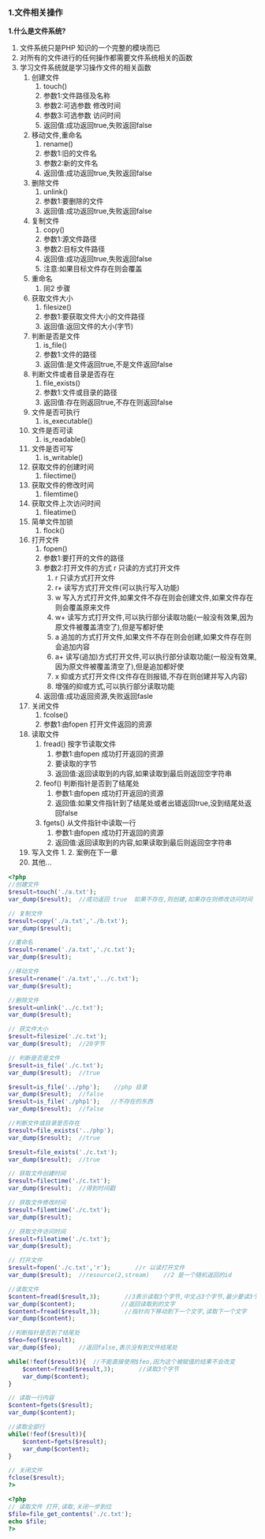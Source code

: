 ### 1.文件相关操作

**1.什么是文件系统?**

1. 文件系统只是PHP 知识的一个完整的模块而已
2. 对所有的文件进行的任何操作都需要文件系统相关的函数
3. 学习文件系统就是学习操作文件的相关函数
   1. 创建文件
      1. touch()
      2. 参数1:文件路径及名称
      3. 参数2:可选参数 修改时间
      4. 参数3:可选参数 访问时间
      5. 返回值:成功返回true,失败返回false
   2. 移动文件,重命名
      1. rename()
      2. 参数1:旧的文件名
      3. 参数2:新的文件名
      4. 返回值:成功返回true,失败返回false
   3. 删除文件
      1. unlink()
      2. 参数1:要删除的文件
      3. 返回值:成功返回true,失败返回false
   4. 复制文件
      1. copy()
      2. 参数1:源文件路径
      3. 参数2:目标文件路径
      4. 返回值:成功返回true,失败返回false
      5. 注意:如果目标文件存在则会覆盖
   5. 重命名
      1. 同2 步骤
   6. 获取文件大小
      1. filesize()
      2. 参数1:要获取文件大小的文件路径
      3. 返回值:返回文件的大小(字节)
   7. 判断是否是文件
      1. is_file()
      2. 参数1:文件的路径
      3. 返回值:是文件返回true,不是文件返回false
   8. 判断文件或者目录是否存在
      1. file_exists()
      2. 参数1:文件或目录的路径
      3. 返回值:存在则返回true,不存在则返回false
   9. 文件是否可执行
      1. is_executable()
   10. 文件是否可读
       1. is_readable()
   11. 文件是否可写
       1. is_writable()
   12. 获取文件的创建时间
       1. filectime()
   13. 获取文件的修改时间
       1. filemtime()
   14. 获取文件上次访问时间
       1. fileatime()
   15. 简单文件加锁
       1. flock()
   16. 打开文件
       1. fopen()
       2. 参数1:要打开的文件的路径
       3. 参数2:打开文件的方式 r 只读的方式打开文件
          1. r  只读方式打开文件
          2. r+  读写方式打开文件(可以执行写入功能)
          3. w  写入方式打开文件,如果文件不存在则会创建文件,如果文件存在则会覆盖原来文件
          4. w+  读写方式打开文件,可以执行部分读取功能(一般没有效果,因为原文件被覆盖清空了),但是写都好使
          5. a  追加的方式打开文件,如果文件不存在则会创建,如果文件存在则会追加内容 
          6. a+   读写(追加)方式打开文件,可以执行部分读取功能(一般没有效果,因为原文件被覆盖清空了),但是追加都好使
          7. x  抑或方式打开文件(文件存在则报错,不存在则创建并写入内容)
          8. 增强的抑或方式,可以执行部分读取功能
       4. 返回值:成功返回资源,失败返回fasle
   17. 关闭文件
       1. fcolse()
       2. 参数1:由fopen 打开文件返回的资源
   18. 读取文件
       1. fread() 	按字节读取文件
          1. 参数1:由fopen 成功打开返回的资源
          2. 要读取的字节
          3. 返回值:返回读取到的内容,如果读取到最后则返回空字符串
       2. feof()    判断指针是否到了结尾处
          1. 参数1:由fopen 成功打开返回的资源
          2. 返回值:如果文件指针到了结尾处或者出错返回true,没到结尾处返回false
       3. fgets() 从文件指针中读取一行
          1. 参数1:由fopen 成功打开返回的资源
          2. 返回值:返回读取到的内容,如果读取到最后则返回空字符串
   19. 写入文件
       1. 
       2. 案例在下一章
   20. 其他...

```php
<?php
//创建文件
$result=touch('./a.txt');
var_dump($result);  //成功返回 true  如果不存在,则创建,如果存在则修改访问时间

// 复制文件
$result=copy('./a.txt','./b.txt');
var_dump($result);

//重命名
$result=rename('./a.txt','./c.txt');
var_dump($result);

//移动文件
$result=rename('./a.txt','../c.txt');
var_dump($result);

//删除文件
$result=unlink('../c.txt');
var_dump($result);

// 获文件大小
$result=filesize('./c.txt');
var_dump($result);  //20字节

// 判断是否是文件
$result=is_file('./c.txt');
var_dump($result);  //true

$result=is_file('../php');    //php 目录
var_dump($result);  //false
$result=is_file('./php1');   //不存在的东西
var_dump($result);  //false

//判断文件或目录是否存在
$result=file_exists('../php');   
var_dump($result);  //true

$result=file_exists('./c.txt');   
var_dump($result);  //true

// 获取文件创建时间
$result=filectime('./c.txt');   
var_dump($result);  //得到时间戳

// 获取文件修改时间
$result=filemtime('./c.txt');   
var_dump($result);

// 获取文件访问时间
$result=fileatime('./c.txt');   
var_dump($result);

// 打开文件
$result=fopen('./c.txt','r');       //r 以读打开文件
var_dump($result);  //resource(2,stream)    //2 是一个随机返回的id

//读取文件
$content=fread($result,3);       //3表示读取3个字节,中文占3个字节,最少要读3个字节,1个就显示乱码,不是完整的汉字
var_dump($content);             //返回读取到的文字
$content=fread($result,3);       //指针向下移动到下一个文字,读取下一个文字
var_dump($content);

//判断指针是否到了结尾处
$feo=feof($result);   
var_dump($feo);     //返回false,表示没有到文件结尾处

while(!feof($result)){  //不能直接使用$feo,因为这个被赋值的结果不会改变
    $content=fread($result,3);       //读取3个字节
    var_dump($content);
}

// 读取一行内容
$content=fgets($result);
var_dump($content); 

//读取全部行
while(!feof($result)){  
    $content=fgets($result);     
    var_dump($content);
}

// 关闭文件
fclose($result);  
?>
```

```php
<?php
// 读取文件 打开,读取,关闭一步到位
$file=file_get_contents('./c.txt');
echo $file;
?>
```

